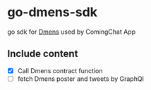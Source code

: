 # go-dmens-sdk

go sdk for [Dmens](https://github.com/coming-chat/Dmens) used by ComingChat App

## Include content

- [x] Call Dmens contract function
- [ ] fetch Dmens poster and tweets by GraphQl